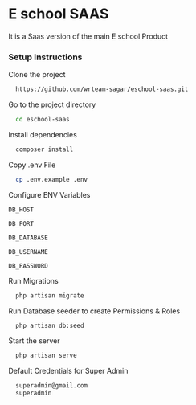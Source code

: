 # E school SAAS

It is a Saas version of the main E school Product

[//]: # (## Screenshots)

[//]: # (![App Screenshot]&#40;https://via.placeholder.com/468x300?text=App+Screenshot+Here&#41;)

### Setup Instructions

Clone the project

```bash
  https://github.com/wrteam-sagar/eschool-saas.git
```

Go to the project directory

```bash
  cd eschool-saas
```

Install dependencies

```bash
  composer install
```

Copy .env File

```bash
  cp .env.example .env
```

Configure ENV Variables

`DB_HOST`

`DB_PORT`

`DB_DATABASE`

`DB_USERNAME`

`DB_PASSWORD`

Run Migrations

```bash
  php artisan migrate
```

Run Database seeder to create Permissions & Roles

```bash
  php artisan db:seed
```

Start the server

```bash
  php artisan serve
```

Default Credentials for Super Admin

```bash
  superadmin@gmail.com
  superadmin
```
